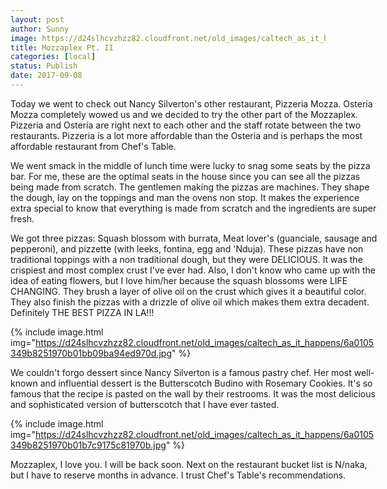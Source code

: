 ```yaml
---
layout: post
author: Sunny
image: https://d24slhcvzhzz82.cloudfront.net/old_images/caltech_as_it_happens/6a0105349b8251970b01b7c9175c6c970b.jpg
title: Mozzaplex Pt. II
categories: [local]
status: Publish
date: 2017-09-08
---
```



<div style="direction: ltr; margin-top: 0in; margin-left: 0in; width: 6.1305in;">
<div style="direction: ltr; margin-top: 0in; margin-left: 0in; width: 6.1305in;">
Today we went to check out Nancy Silverton's other restaurant, Pizzeria Mozza. Osteria Mozza completely wowed us and we decided to try the other part of the Mozzaplex. Pizzeria and Osteria are right next to each other and the staff rotate between the two restaurants. Pizzeria is a lot more affordable than the Osteria and is perhaps the most affordable restaurant from Chef's Table.


We went smack in the middle of lunch time were lucky to snag some seats by the pizza bar. For me, these are the optimal seats in the house since you can see all the pizzas being made from scratch. The gentlemen making the pizzas are machines. They shape the dough, lay on the toppings and man the ovens non stop. It makes the experience extra special to know that everything is made from scratch and the ingredients are super fresh.




We got three pizzas: Squash blossom with burrata, Meat lover's (guanciale, sausage and pepperoni), and pizzette (with leeks, fontina, egg and 'Nduja). These pizzas have non traditional toppings with a non traditional dough, but they were DELICIOUS. It was the crispiest and most complex crust I've ever had. Also, I don't know who came up with the idea of eating flowers, but I love him/her because the squash blossoms were LIFE CHANGING. They brush a layer of olive oil on the crust which gives it a beautiful color. They also finish the pizzas with a drizzle of olive oil which makes them extra decadent. Definitely THE BEST PIZZA IN LA!!!



{% include image.html img="https://d24slhcvzhzz82.cloudfront.net/old_images/caltech_as_it_happens/6a0105349b8251970b01bb09ba94ed970d.jpg" %}

We couldn't forgo dessert since Nancy Silverton is a famous pastry chef. Her most well-known and influential dessert is the Butterscotch Budino with Rosemary Cookies. It's so famous that the recipe is pasted on the wall by their restrooms. It was the most delicious and sophisticated version of butterscotch that I have ever tasted.




{% include image.html img="https://d24slhcvzhzz82.cloudfront.net/old_images/caltech_as_it_happens/6a0105349b8251970b01b7c9175c81970b.jpg" %}

Mozzaplex, I love you. I will be back soon. Next on the restaurant bucket list is N/naka, but I have to reserve months in advance. I trust Chef's Table's recommendations.

